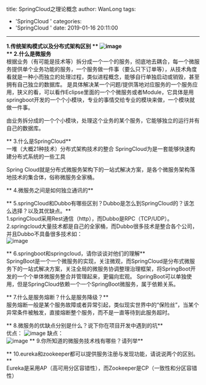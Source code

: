 title: SpringCloud之理论概念
author: WanLong
tags:
  - 'SpringCloud  '
categories:
  - 'SpringCloud  '
date: 2019-01-16 20:11:00
---
**1.传统架构模式以及分布式架构区别  **
![image](https://bigyyl-1256623201.cos.ap-chongqing.myqcloud.com/blog/20190226/springcloud%E4%BC%A0%E7%BB%9F%E6%9E%B6%E6%9E%84%E6%A8%A1%E5%BC%8F%E4%BB%A5%E5%8F%8A%E5%88%86%E5%B8%83%E5%BC%8F%E6%9E%B6%E6%9E%84%E5%8C%BA%E5%88%AB.png)  
** 2.什么是微服务**  
根据业务（有可能是技术等）拆分成一个一个的服务，彻底地去耦合，每一个微服务提供单个业务功能的服务，一个服务做一件事（要么只下订单等），从技术角度看就是一种小而独立的处理过程，类似进程概念，能够自行单独启动或销毁，甚至拥有自己独立的数据库。
是具体解决某一个问题/提供落地对应服务的一个服务应用，狭义的看，可以看作Eclipse里面的一个个微服务或者Module，它具体是用springboot开发的一个个小模块，专业的事情交给专业的模块来做，一个模块就做一件事。

由业务拆分成的一个个小模块，处理这个业务的某个服务，它能够独立的运行并有自己的数据库。

** 3.什么是SpringCloud**  
一堆（大概21种技术）分布式架构技术的整合
SpringCloud为是一套能够快速构建分布式系统的一些工具

Spring Cloud就是分布式微服务架构下的一站式解决方案，是各个微服务架构落地技术的集合体，俗称微服务全家桶。

** 4.微服务之间是如何独立通讯的**  


** 5.springCloud和Dubbo有哪些区别？Dubbo是怎么到SpringCloud的？该怎么选择？以及其优缺点。**  
1.springCloud采用Rest通信（http），而Dubbo是RPC（TCP/UDP）。
2.springcloud大量技术都是自己的全家桶，而Dubbo很多技术是整合各个公司，并且Dubbo不具备很多技术如：  
![image](https://bigyyl-1256623201.cos.ap-chongqing.myqcloud.com/blog/20190226/SpringCloud%E5%92%8CDubbo.png)  


** 6.springboot和springcloud，请你谈谈对他们的理解**  
SpringBoot是一个一个微服务的实现，关注微观，而SpringCloud是分布式微服务下的一站式解决方案，关注全局的微服务协调整理治理框架，将SpringBoot开发的一个个单体微服务整合并管理起来，更偏向宏观。
SpringBoot可以单独使用，但是SpringCloud依赖一个一个SpringBoot微服务，属于依赖关系。

** 7.什么是服务熔断？什么是服务降级？**  
服务熔断一般是某个服务故障或者异常引起，类似现实世界中的“保险丝”，当某个异常条件被触发，直接熔断整个服务，而不是一直等待到此服务超时。


** 8.微服务的优缺点分别是什么？说下你在项目开发中遇到的坑**  
优点：
![image](https://bigyyl-1256623201.cos.ap-chongqing.myqcloud.com/blog/20190226/%E5%BE%AE%E6%9C%8D%E5%8A%A1%E4%BC%98%E7%82%B9.png)
缺点：  
![image](https://bigyyl-1256623201.cos.ap-chongqing.myqcloud.com/blog/20190226/%E5%BE%AE%E6%9C%8D%E5%8A%A1%E7%BC%BA%E7%82%B9.png)
** 9.你所知道的微服务技术栈有哪些？请列举**  

** 10.eureka和zookeeper都可以提供服务注册与发现功能，请说说两个的区别。**  
Eureka是采用AP（高可用分区容错性），而Zookeeper是CP（一致性和分区容错性）